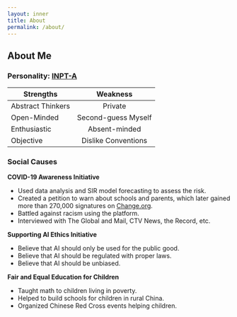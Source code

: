 ```yaml
---
layout: inner
title: About
permalink: /about/
---
```


## About Me

### Personality: [INPT-A](https://www.16personalities.com/profiles/142e9ccb7ed1a)

| **Strengths**      | **Weakness**        |
| ------------------ |:-------------------:|
| Abstract Thinkers  | Private             |
| Open-Minded        | Second-guess Myself |
| Enthusiastic       | Absent-minded       |
| Objective          | Dislike Conventions |

### Social Causes

**COVID-19 Awareness Initiative**

* Used data analysis and SIR model forecasting to assess the risk. 
* Created a petition to warn about schools and parents, which later gained more than 270,000 signatures on [Change.org](https://www.change.org/p/close-all-schools-in-canada-immediately-to-stop-covid-19).
* Battled against racism using the platform.
* Interviewed with The Global and Mail, CTV News, the Record, etc.

**Supporting AI Ethics Initiative**

* Believe that AI should only be used for the public good.
* Believe that AI should be regulated with proper laws.
* Believe that AI should be unbiased.

**Fair and Equal Education for Children**

* Taught math to children living in poverty.
* Helped to build schools for children in rural China.
* Organized Chinese Red Cross events helping children.





